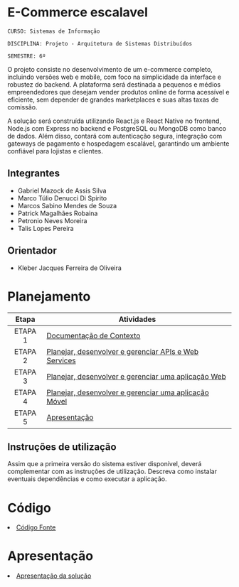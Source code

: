 # E-Commerce escalavel

`CURSO: Sistemas de Informação`

`DISCIPLINA: Projeto - Arquitetura de Sistemas Distribuídos`

`SEMESTRE: 6º`

O projeto consiste no desenvolvimento de um e-commerce completo, incluindo versões web e mobile, com foco na simplicidade da interface e robustez do backend. A plataforma será destinada a pequenos e médios empreendedores que desejam vender produtos online de forma acessível e eficiente, sem depender de grandes marketplaces e suas altas taxas de comissão.

A solução será construída utilizando React.js e React Native no frontend, Node.js com Express no backend e PostgreSQL ou MongoDB como banco de dados. Além disso, contará com autenticação segura, integração com gateways de pagamento e hospedagem escalável, garantindo um ambiente confiável para lojistas e clientes.

## Integrantes

* Gabriel Mazock de Assis Silva
* Marco Túlio Denucci Di Spirito 
* Marcos Sabino Mendes de Souza
* Patrick Magalhães Robaina
* Petronio Neves Moreira
* Talis Lopes Pereira

## Orientador

* Kleber Jacques Ferreira de Oliveira

# Planejamento

| Etapa         | Atividades |
|  :----:   | ----------- |
| ETAPA 1         |[Documentação de Contexto](docs/contexto.md) <br> |
| ETAPA 2         |[Planejar, desenvolver e gerenciar APIs e Web Services](docs/backend-apis.md) <br> |
| ETAPA 3         |[Planejar, desenvolver e gerenciar uma aplicação Web](docs/frontend-web.md) |
| ETAPA 4        |[Planejar, desenvolver e gerenciar uma aplicação Móvel](docs/frontend-mobile.md) <br>  |
| ETAPA 5         | [Apresentação](presentation/README.md) |
## Instruções de utilização

Assim que a primeira versão do sistema estiver disponível, deverá complementar com as instruções de utilização. Descreva como instalar eventuais dependências e como executar a aplicação.

# Código

<li><a href="src/README.md"> Código Fonte</a></li>

# Apresentação

<li><a href="presentation/README.md"> Apresentação da solução</a></li>
